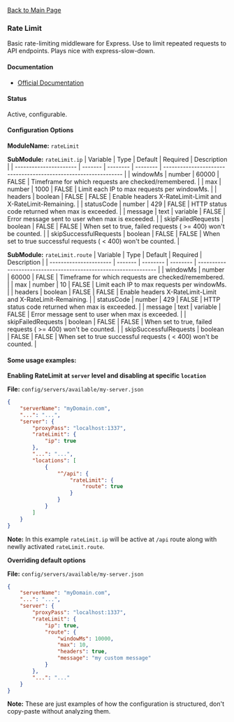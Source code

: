 [Back to Main Page](https://github.com/SorinGFS/express-access-proxy#configuration)

### Rate Limit

Basic rate-limiting middleware for Express. Use to limit repeated requests to API endpoints. Plays nice with express-slow-down.

#### Documentation

-   [Official Documentation](https://github.com/nfriedly/express-rate-limit#readme)

#### Status

Active, configurable.

#### Configuration Options

**ModuleName:** `rateLimit`

**SubModule:** `rateLimit.ip`
| Variable               | Type    | Default  | Required | Description                                                     |
| ---------------------- | ------- | -------- | -------- | --------------------------------------------------------------- |
| windowMs               | number  | 60000    | FALSE    | Timeframe for which requests are checked/remembered.            |
| max                    | number  | 1000     | FALSE    | Limit each IP to max requests per windowMs.                     |
| headers                | boolean | FALSE    | FALSE    | Enable headers X-RateLimit-Limit and X-RateLimit-Remaining.     |
| statusCode             | number  | 429      | FALSE    | HTTP status code returned when max is exceeded.                 |
| message                | text    | variable | FALSE    | Error message sent to user when max is exceeded.                |
| skipFailedRequests     | boolean | FALSE    | FALSE    | When set to true, failed requests ( >= 400) won't be counted.   |
| skipSuccessfulRequests | boolean | FALSE    | FALSE    | When set to true successful requests ( < 400) won't be counted. |

**SubModule:** `rateLimit.route`
| Variable               | Type    | Default  | Required | Description                                                     |
| ---------------------- | ------- | -------- | -------- | --------------------------------------------------------------- |
| windowMs               | number  | 60000    | FALSE    | Timeframe for which requests are checked/remembered.            |
| max                    | number  | 10       | FALSE    | Limit each IP to max requests per windowMs.                     |
| headers                | boolean | FALSE    | FALSE    | Enable headers X-RateLimit-Limit and X-RateLimit-Remaining.     |
| statusCode             | number  | 429      | FALSE    | HTTP status code returned when max is exceeded.                 |
| message                | text    | variable | FALSE    | Error message sent to user when max is exceeded.                |
| skipFailedRequests     | boolean | FALSE    | FALSE    | When set to true, failed requests ( >= 400) won't be counted.   |
| skipSuccessfulRequests | boolean | FALSE    | FALSE    | When set to true successful requests ( < 400) won't be counted. |

#### Some usage examples:

**Enabling RateLimit at `server` level and disabling at specific `location`**

**File:** `config/servers/available/my-server.json`

```json
{
    "serverName": "myDomain.com",
    "...": "...",
    "server": {
        "proxyPass": "localhost:1337",
        "rateLimit": {
            "ip": true
        },
        "...": "...",
        "locations": [
            {
                "^/api": {
                    "rateLimit": {
                        "route": true
                    }
                }
            }
        ]
    }
}
```
**Note:** In this example `rateLimit.ip` will be active at `/api` route along with newlly activated `rateLimit.route`.

**Overriding default options**

**File:** `config/servers/available/my-server.json`

```json
{
    "serverName": "myDomain.com",
    "...": "...",
    "server": {
        "proxyPass": "localhost:1337",
        "rateLimit": {
            "ip": true,
            "route": {
                "windowMs": 10000,
                "max": 10,
                "headers": true,
                "message": "my custom message"
            }
        },
        "...": "..."
    }
}
```

**Note:** These are just examples of how the configuration is structured, don't copy-paste without analyzing them.